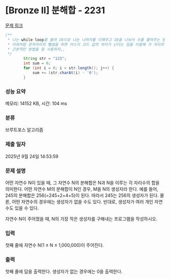# [Bronze II] 분해합 - 2231 

[문제 링크](https://www.acmicpc.net/problem/2231) 

```java
/**
 * 나는 while-loop를 돌려 10으로 나눈 나머지를 더해주고 10을 나눠서 수를 줄여주는 방식을 선택했는데
 * 아래처럼 문자끼리의 뺄셈을 하면 아스키 코드 값의 차이가 난다는 점을 이용해 각 자리의 합을 구하는 기본적인 방법이 있었음.
 * 근본적인 방법을 잘 사용하자,,
 */
        String str = "123";
        int sum = 0;
        for (int i = 0; i < str.length(); j++) {
            sum += (str.charAt(i) - '0');
        }
```

### 성능 요약

메모리: 14152 KB, 시간: 104 ms

### 분류

브루트포스 알고리즘

### 제출 일자

2025년 9월 24일 14:53:59

### 문제 설명

<p>어떤 자연수 N이 있을 때, 그 자연수 N의 분해합은 N과 N을 이루는 각 자리수의 합을 의미한다. 어떤 자연수 M의 분해합이 N인 경우, M을 N의 생성자라 한다. 예를 들어, 245의 분해합은 256(=245+2+4+5)이 된다. 따라서 245는 256의 생성자가 된다. 물론, 어떤 자연수의 경우에는 생성자가 없을 수도 있다. 반대로, 생성자가 여러 개인 자연수도 있을 수 있다.</p>

<p>자연수 N이 주어졌을 때, N의 가장 작은 생성자를 구해내는 프로그램을 작성하시오.</p>

### 입력 

 <p>첫째 줄에 자연수 N(1 ≤ N ≤ 1,000,000)이 주어진다.</p>

### 출력 

 <p>첫째 줄에 답을 출력한다. 생성자가 없는 경우에는 0을 출력한다.</p>

